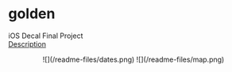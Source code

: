 # golden
iOS Decal Final Project <br />
[Description](/readme-files/golden.pdf)
<p align="center">
![](/readme-files/dates.png)
![](/readme-files/map.png)
</p>
